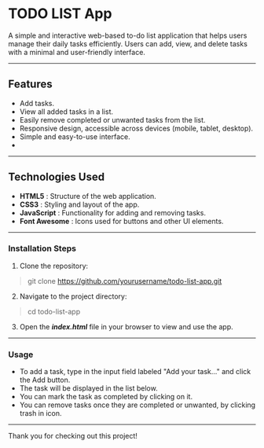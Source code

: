 # TODO LIST App

A simple and interactive web-based to-do list application that helps users manage their daily tasks efficiently. Users can add, view, and delete tasks with a minimal and user-friendly interface. 

---
## Features
- Add tasks.
- View all added tasks in a list.
- Easily remove completed or unwanted tasks from the list.
- Responsive design, accessible across devices (mobile, tablet, desktop).
- Simple and easy-to-use interface.
- 

---
## Technologies Used
- **HTML5** : Structure of the web application.
- **CSS3** : Styling and layout of the app.
- **JavaScript** : Functionality for adding and removing tasks.
- **Font Awesome** : Icons used for buttons and other UI elements.

---
### Installation Steps
1. Clone the repository:
> git clone https://github.com/yourusername/todo-list-app.git

2. Navigate to the project directory:
> cd todo-list-app

3. Open the ***index.html*** file in your browser to view and use the app.

---
### Usage
- To add a task, type in the input field labeled "Add your task..." and click the Add button.
- The task will be displayed in the list below.
- You can mark the task as completed by clicking on it.
- You can remove tasks once they are completed or unwanted, by clicking trash in icon.

---
Thank you for checking out this project!
